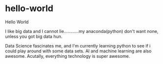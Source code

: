 # hello-world

Hello World

I like big data and I cannot lie............my anaconda(python) don't want none, unless you got big data hun.

Data Science fascinates me, and I'm currently learning python to see if i could play around with some data sets. AI and machine learning are also awesome. Acutally, everything technology is super awesome.
